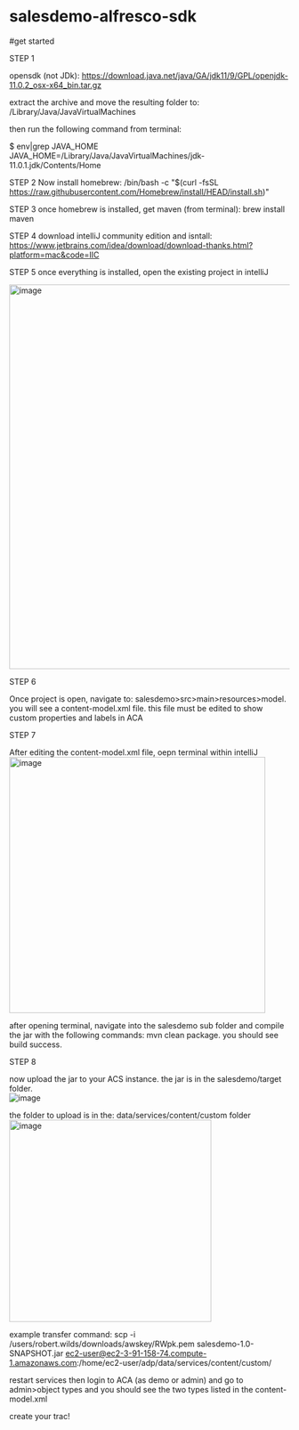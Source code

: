 # salesdemo-alfresco-sdk

#get started

STEP 1

opensdk (not JDk): https://download.java.net/java/GA/jdk11/9/GPL/openjdk-11.0.2_osx-x64_bin.tar.gz

extract the archive and move the resulting folder to:  /Library/Java/JavaVirtualMachines

then run the following command from terminal:


$ env|grep JAVA_HOME
 JAVA_HOME=/Library/Java/JavaVirtualMachines/jdk-11.0.1.jdk/Contents/Home

STEP 2
 Now install homebrew:  /bin/bash -c "$(curl -fsSL https://raw.githubusercontent.com/Homebrew/install/HEAD/install.sh)"

 STEP 3
 once homebrew is installed, get maven (from terminal): brew install maven


 STEP 4
 download intelliJ community edition and isntall: https://www.jetbrains.com/idea/download/download-thanks.html?platform=mac&code=IIC

STEP 5
once everything is installed, open the existing project in intelliJ


<img width="691" alt="image" src="https://user-images.githubusercontent.com/37511730/194180857-1f1767b1-d47f-4438-abaf-1b852f809bca.png">

STEP 6

Once project is open, navigate to:  salesdemo>src>main>resources>model.  you will see a content-model.xml file.  this file must be edited to show custom properties and labels in ACA

STEP 7

After editing the content-model.xml file, oepn terminal within intelliJ
<img width="460" alt="image" src="https://user-images.githubusercontent.com/37511730/194322714-0a7c4f1a-29c9-4c8a-a1d5-9499f8f74ae1.png">

after opening terminal, navigate into the salesdemo sub folder and compile the jar with the following commands:  mvn clean package.  you should see build success.

STEP 8

now upload the jar to your ACS instance.  the jar is in the salesdemo/target folder.  
![image](https://user-images.githubusercontent.com/37511730/194324255-7b759e8f-2c71-41ba-9722-d33211ba2ae8.png)

the folder to upload is in the:  data/services/content/custom folder
<img width="363" alt="image" src="https://user-images.githubusercontent.com/37511730/194324977-ce7384c0-84ae-45c7-ad72-2518a3102412.png">

example transfer command:  scp -i /users/robert.wilds/downloads/awskey/RWpk.pem salesdemo-1.0-SNAPSHOT.jar ec2-user@ec2-3-91-158-74.compute-1.amazonaws.com:/home/ec2-user/adp/data/services/content/custom/


restart services then login to ACA (as demo or admin) and go to admin>object types and you should see the two types listed in the content-model.xml

create your trac!





